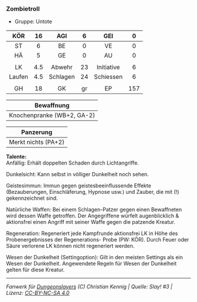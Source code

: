 ### Zombietroll

- Gruppe: Untote

|  KÖR   | 16  |   AGI    |  6  |    GEI     |  0  |
| :----: | :-: | :------: | :-: | :--------: | :-: |
|   ST   |  6  |    BE    |  0  |     VE     |  0  |
|   HÄ   |  5  |    GE    |  0  |     AU     |  0  |
|        |     |          |     |            |     |
|   LK   | 4.5 |  Abwehr  | 23  | Initiative |  6  |
| Laufen | 4.5 | Schlagen | 24  | Schiessen  |  6  |
|        |     |          |     |            |     |
|   GH   | 18  |    GK    | gr  |     EP     | 157 |

|         Bewaffnung         |
| :------------------------: |
| Knochenpranke (WB+2, GA-2) |

|      Panzerung      |
| :-----------------: |
| Merkt nichts (PA+2) |

**Talente:**  
Anfällig: Erhält doppelten Schaden durch Lichtangriffe.

Dunkelsicht: Kann selbst in völliger Dunkelheit noch sehen.

Geistesimmun: Immun gegen geistesbeeinflussende Effekte (Bezauberungen, Einschläferung, Hypnose usw.) und Zauber, die mit (!) gekennzeichnet sind.

Natürliche Waffen: Bei einem Schlagen-Patzer gegen einen Bewaffneten wird dessen Waffe getroffen. Der Angegriffene würfelt augenblicklich & aktionsfrei einen Angriff mit seiner Waffe gegen die patzende Kreatur.

Regeneration: Regeneriert jede Kampfrunde aktionsfrei LK in Höhe des Probenergebnisses der Regenerations- Probe (PW: KÖR). Durch Feuer oder Säure verlorene LK können nicht regeneriert werden.

Wesen der Dunkelheit (Settingoption): Gilt in den meisten Settings als ein Wesen der Dunkelheit. Angewendete Regeln für Wesen der Dunkelheit gelten für diese Kreatur.

---

_Fanwerk für [Dungeonslayers](https://www.dungeonslayers.net/) (C) Christian Kennig | Quelle: Slay! #3 | Lizenz: [CC-BY-NC-SA 4.0](https://creativecommons.org/licenses/by-nc-sa/4.0/deed.de)_

